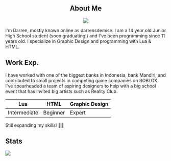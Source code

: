 <div align="center">
  
  ## About Me
  <a href="https://www.youtube.com/watch?v=dQw4w9WgXcQ" />
    <img src="https://svg-banners.vercel.app/api?type=origin&text1=darrensdemise&text2=💖%22Hearts!%22&width=800&height=200" />
  </a>
</div>
<div align="left">
  
  I'm Darren, mostly known online as darrensdemise. I am a 14 year old Junior High School student (soon graduating!) and I've been programming since 11 years old.
  I specialize in Graphic Design and programming with Lua & HTML.

  ## Work Exp.

  I have worked with one of the biggest banks in Indonesia, bank Mandiri, and contributed to small projects in competing game companies on ROBLOX.
  I've spearheaded a team of aspiring designers to help with a big school event that has invited big artists such as Reality Club.

  
  |Lua|HTML|Graphic Design|
  |--|--|--|
  |Intermediate|Beginner|Expert|

  Still expanding my skills! 🙋‍♂

  ## Stats
  <img src="https://metrics.lecoq.io/darrensdemise?template=classic&base.community=0&base.repositories=0&base.metadata=0&achievements=1&achievements.threshold=C&achievements.secrets=true&achievements.limit=0&config.timezone=Asia%2FJakarta" />
</div>
